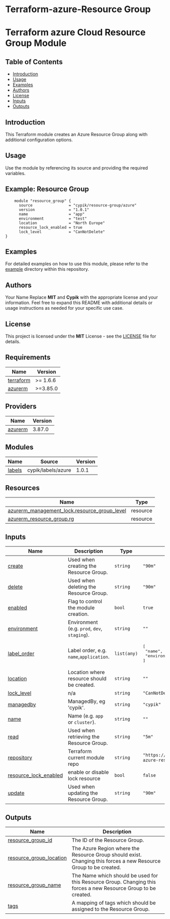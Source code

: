 # Terraform-azure-Resource Group

# Terraform azure Cloud Resource Group Module

## Table of Contents
- [Introduction](#introduction)
- [Usage](#usage)
- [Examples](#examples)
- [Authors](#authors)
- [License](#license)
- [Inputs](#inputs)
- [Outputs](#outputs)

## Introduction
This Terraform module creates an Azure Resource Group along with additional configuration options.


## Usage
Use the module by referencing its source and providing the required variables.

## Example: Resource Group

```hcl
    module "resource_group" {
      source                = "cypik/resource-group/azure"
      version               = "1.0.1"
      name                  = "app"
      environment           = "test"
      location              = "North Europe"
      resource_lock_enabled = true
      lock_level            = "CanNotDelete"
}
```

## Examples
For detailed examples on how to use this module, please refer to the [example](https://github.com/cypik/terraform-azure-resource-group/blob/master/_example) directory within this repository.

## Authors
Your Name
Replace **MIT** and **Cypik** with the appropriate license and your information. Feel free to expand this README with additional details or usage instructions as needed for your specific use case.


## License
 This project is licensed under the **MIT** License - see the [LICENSE](https://github.com/cypik/terraform-azure-resource-group/blob/master/LICENSE) file for details.




<!-- BEGIN_TF_DOCS -->
## Requirements

| Name | Version |
|------|---------|
| <a name="requirement_terraform"></a> [terraform](#requirement\_terraform) | >= 1.6.6 |
| <a name="requirement_azurerm"></a> [azurerm](#requirement\_azurerm) | >=3.85.0 |

## Providers

| Name | Version |
|------|---------|
| <a name="provider_azurerm"></a> [azurerm](#provider\_azurerm) | 3.87.0 |

## Modules

| Name | Source | Version |
|------|--------|---------|
| <a name="module_labels"></a> [labels](#module\_labels) | cypik/labels/azure | 1.0.1 |

## Resources

| Name | Type |
|------|------|
| [azurerm_management_lock.resource_group_level](https://registry.terraform.io/providers/hashicorp/azurerm/latest/docs/resources/management_lock) | resource |
| [azurerm_resource_group.rg](https://registry.terraform.io/providers/hashicorp/azurerm/latest/docs/resources/resource_group) | resource |

## Inputs

| Name | Description | Type | Default | Required |
|------|-------------|------|---------|:--------:|
| <a name="input_create"></a> [create](#input\_create) | Used when creating the Resource Group. | `string` | `"90m"` | no |
| <a name="input_delete"></a> [delete](#input\_delete) | Used when deleting the Resource Group. | `string` | `"90m"` | no |
| <a name="input_enabled"></a> [enabled](#input\_enabled) | Flag to control the module creation. | `bool` | `true` | no |
| <a name="input_environment"></a> [environment](#input\_environment) | Environment (e.g. `prod`, `dev`, `staging`). | `string` | `""` | no |
| <a name="input_label_order"></a> [label\_order](#input\_label\_order) | Label order, e.g. `name`,`application`. | `list(any)` | <pre>[<br>  "name",<br>  "environment"<br>]</pre> | no |
| <a name="input_location"></a> [location](#input\_location) | Location where resource should be created. | `string` | `""` | no |
| <a name="input_lock_level"></a> [lock\_level](#input\_lock\_level) | n/a | `string` | `"CanNotDelete"` | no |
| <a name="input_managedby"></a> [managedby](#input\_managedby) | ManagedBy, eg 'cypik'. | `string` | `"cypik"` | no |
| <a name="input_name"></a> [name](#input\_name) | Name  (e.g. `app` or `cluster`). | `string` | `""` | no |
| <a name="input_read"></a> [read](#input\_read) | Used when retrieving the Resource Group. | `string` | `"5m"` | no |
| <a name="input_repository"></a> [repository](#input\_repository) | Terraform current module repo | `string` | `"https://github.com/cypik/terraform-azure-resource-group.git"` | no |
| <a name="input_resource_lock_enabled"></a> [resource\_lock\_enabled](#input\_resource\_lock\_enabled) | enable or disable lock resource | `bool` | `false` | no |
| <a name="input_update"></a> [update](#input\_update) | Used when updating the Resource Group. | `string` | `"90m"` | no |

## Outputs

| Name | Description |
|------|-------------|
| <a name="output_resource_group_id"></a> [resource\_group\_id](#output\_resource\_group\_id) | The ID of the Resource Group. |
| <a name="output_resource_group_location"></a> [resource\_group\_location](#output\_resource\_group\_location) | The Azure Region where the Resource Group should exist. Changing this forces a new Resource Group to be created. |
| <a name="output_resource_group_name"></a> [resource\_group\_name](#output\_resource\_group\_name) | The Name which should be used for this Resource Group. Changing this forces a new Resource Group to be created. |
| <a name="output_tags"></a> [tags](#output\_tags) | A mapping of tags which should be assigned to the Resource Group. |
<!-- END_TF_DOCS -->